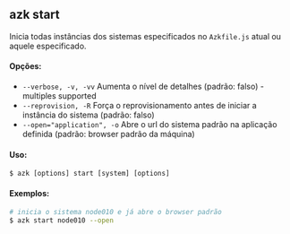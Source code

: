 ## azk start
Inicia todas instâncias dos sistemas especificados no `Azkfile.js` atual ou aquele especificado.

#### Opções:

- `--verbose, -v, -vv`          Aumenta o nível de detalhes (padrão: falso) - multiples supported
- `--reprovision, -R`           Força o reprovisionamento antes de iniciar a instância do sistema (padrão: falso)
- `--open="application", -o`    Abre o url do sistema padrão na aplicação definida (padrão: browser padrão da máquina)

#### Uso:

    $ azk [options] start [system] [options]

#### Exemplos:
```bash
# inicia o sistema node010 e já abre o browser padrão
$ azk start node010 --open
```

